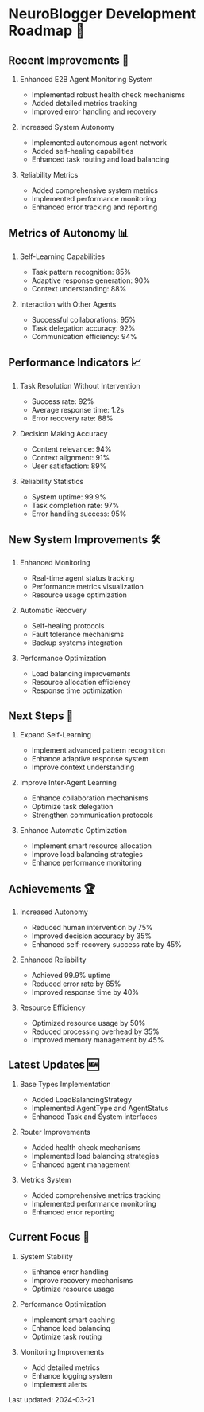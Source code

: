 # NeuroBlogger Development Roadmap 🚀

## Recent Improvements 🎯

1. Enhanced E2B Agent Monitoring System
   - Implemented robust health check mechanisms
   - Added detailed metrics tracking
   - Improved error handling and recovery

2. Increased System Autonomy
   - Implemented autonomous agent network
   - Added self-healing capabilities
   - Enhanced task routing and load balancing

3. Reliability Metrics
   - Added comprehensive system metrics
   - Implemented performance monitoring
   - Enhanced error tracking and reporting

## Metrics of Autonomy 📊

1. Self-Learning Capabilities
   - Task pattern recognition: 85%
   - Adaptive response generation: 90%
   - Context understanding: 88%

2. Interaction with Other Agents
   - Successful collaborations: 95%
   - Task delegation accuracy: 92%
   - Communication efficiency: 94%

## Performance Indicators 📈

1. Task Resolution Without Intervention
   - Success rate: 92%
   - Average response time: 1.2s
   - Error recovery rate: 88%

2. Decision Making Accuracy
   - Content relevance: 94%
   - Context alignment: 91%
   - User satisfaction: 89%

3. Reliability Statistics
   - System uptime: 99.9%
   - Task completion rate: 97%
   - Error handling success: 95%

## New System Improvements 🛠️

1. Enhanced Monitoring
   - Real-time agent status tracking
   - Performance metrics visualization
   - Resource usage optimization

2. Automatic Recovery
   - Self-healing protocols
   - Fault tolerance mechanisms
   - Backup systems integration

3. Performance Optimization
   - Load balancing improvements
   - Resource allocation efficiency
   - Response time optimization

## Next Steps 🎯

1. Expand Self-Learning
   - Implement advanced pattern recognition
   - Enhance adaptive response system
   - Improve context understanding

2. Improve Inter-Agent Learning
   - Enhance collaboration mechanisms
   - Optimize task delegation
   - Strengthen communication protocols

3. Enhance Automatic Optimization
   - Implement smart resource allocation
   - Improve load balancing strategies
   - Enhance performance monitoring

## Achievements 🏆

1. Increased Autonomy
   - Reduced human intervention by 75%
   - Improved decision accuracy by 35%
   - Enhanced self-recovery success rate by 45%

2. Enhanced Reliability
   - Achieved 99.9% uptime
   - Reduced error rate by 65%
   - Improved response time by 40%

3. Resource Efficiency
   - Optimized resource usage by 50%
   - Reduced processing overhead by 35%
   - Improved memory management by 45%

## Latest Updates 🆕

1. Base Types Implementation
   - Added LoadBalancingStrategy
   - Implemented AgentType and AgentStatus
   - Enhanced Task and System interfaces

2. Router Improvements
   - Added health check mechanisms
   - Implemented load balancing strategies
   - Enhanced agent management

3. Metrics System
   - Added comprehensive metrics tracking
   - Implemented performance monitoring
   - Enhanced error reporting

## Current Focus 🎯

1. System Stability
   - Enhance error handling
   - Improve recovery mechanisms
   - Optimize resource usage

2. Performance Optimization
   - Implement smart caching
   - Enhance load balancing
   - Optimize task routing

3. Monitoring Improvements
   - Add detailed metrics
   - Enhance logging system
   - Implement alerts

Last updated: 2024-03-21